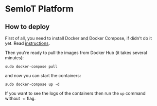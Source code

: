 # SemIoT Platform

## How to deploy

First of all, you need to install Docker and Docker Compose, if didn't do it yet. Read [instructions](https://docs.docker.com/compose/install/).

Then you're ready to pull the images from Docker Hub (it takes several minutes):
```
sudo docker-compose pull
```
and now you can start the containers:
```
sudo docker-compose up -d
```
If you want to see the logs of the containers then run the `up` command without `-d` flag.
